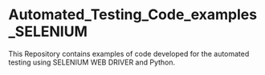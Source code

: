 # Automated_Testing_Code_examples_SELENIUM
This Repository contains examples of code developed for the automated testing using SELENIUM WEB DRIVER and Python.